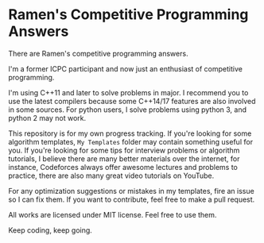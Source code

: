 # Ramen's Competitive Programming Answers

There are Ramen's competitive programming answers.

I'm a former ICPC participant and now just an enthusiast of competitive programming.

I'm using C++11 and later to solve problems in major. I recommend you to use the latest compilers because some C++14/17 features are also involved in some sources. For python users, I solve problems using python 3, and python 2 may not work.

This repository is for my own progress tracking. If you're looking for some algorithm templates, `My Templates` folder may contain something useful for you. If you're looking for some tips for interview problems or algorithm tutorials, I believe there are many better materials over the internet, for instance, Codeforces always offer awesome lectures and problems to practice, there are also many great video tutorials on YouTube.

For any optimization suggestions or mistakes in my templates, fire an issue so I can fix them. If you want to contribute, feel free to make a pull request.

All works are licensed under MIT license. Feel free to use them.

Keep coding, keep going.